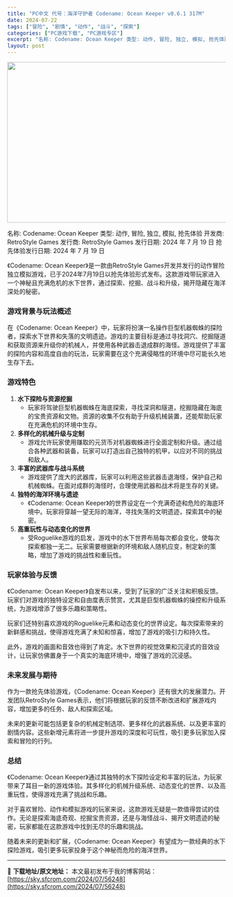 ```yaml
---
title: "PC中文 代号：海洋守护者 Codename: Ocean Keeper v0.6.1 317M"
date: 2024-07-22
tags: ["冒险", "剧情", "动作", "战斗", "探索"]
categories: ["PC游戏下载", "PC游戏专区"]
excerpt: "名称: Codename: Ocean Keeper 类型: 动作, 冒险, 独立, 模拟, 抢先体验 开发商: RetroStyle Games 发行商: RetroStyle Games 发行日期: 2024 年 7 月 19 日 抢先体验发行日期: 2024 年 7 月 19 日 《Coden&hellip;"
layout: post
---
```


<img class="aligncenter size-full wp-image-56249" src="https://sky.sfcrom.com/wp-content/uploads/2024/07/2024072205150074.webp" alt="" width="660" height="370" />

名称: Codename: Ocean Keeper
类型: 动作, 冒险, 独立, 模拟, 抢先体验
开发商: RetroStyle Games
发行商: RetroStyle Games
发行日期: 2024 年 7 月 19 日
抢先体验发行日期: 2024 年 7 月 19 日

《Codename: Ocean Keeper》是一款由RetroStyle Games开发并发行的动作冒险独立模拟游戏，已于2024年7月19日以抢先体验形式发布。这款游戏带玩家进入一个神秘且充满危机的水下世界，通过探索、挖掘、战斗和升级，揭开隐藏在海洋深处的秘密。
<h3>游戏背景与玩法概述</h3>
在《Codename: Ocean Keeper》中，玩家将扮演一名操作巨型机器蜘蛛的探险者，探索水下世界和失落的文明遗迹。游戏的主要目标是通过寻找洞穴、挖掘隧道和获取资源来升级你的机械人，并使用各种武器击退成群的海怪。游戏提供了丰富的探险内容和高度自由的玩法，玩家需要在这个充满侵略性的环境中尽可能长久地生存下去。
<h3>游戏特色</h3>
<ol>
 	<li><strong>水下探险与资源挖掘</strong>
<ul>
 	<li>玩家将驾驶巨型机器蜘蛛在海底探索，寻找深洞和隧道，挖掘隐藏在海底的宝贵资源和文物。资源的收集不仅有助于升级机械装置，还能帮助玩家在充满危机的环境中生存。</li>
</ul>
</li>
 	<li><strong>多样化的机械升级与定制</strong>
<ul>
 	<li>游戏允许玩家使用赚取的元货币对机器蜘蛛进行全面定制和升级。通过组合各种武器和装备，玩家可以打造出自己独特的机甲，以应对不同的挑战和敌人。</li>
</ul>
</li>
 	<li><strong>丰富的武器库与战斗系统</strong>
<ul>
 	<li>游戏提供了庞大的武器库，玩家可以利用这些武器击退海怪，保护自己和机械蜘蛛。在面对成群的海怪时，合理使用武器和战术将是生存的关键。</li>
</ul>
</li>
 	<li><strong>独特的海洋环境与遗迹</strong>
<ul>
 	<li>《Codename: Ocean Keeper》的世界设定在一个充满奇迹和危险的海底环境中。玩家将穿越一望无际的海洋，寻找失落的文明遗迹，探索其中的秘密。</li>
</ul>
</li>
 	<li><strong>高重玩性与动态变化的世界</strong>
<ul>
 	<li>受Roguelike游戏的启发，游戏中的水下世界布局每次都会变化，使每次探索都独一无二。玩家需要根据新的环境和敌人随机应变，制定新的策略，增加了游戏的挑战性和重玩性。</li>
</ul>
</li>
</ol>
<h3>玩家体验与反馈</h3>
《Codename: Ocean Keeper》自发布以来，受到了玩家的广泛关注和积极反馈。玩家们对游戏的独特设定和自由度表示赞赏，尤其是巨型机器蜘蛛的操控和升级系统，为游戏增添了很多乐趣和策略性。

玩家们还特别喜欢游戏的Roguelike元素和动态变化的世界设定。每次探索带来的新鲜感和挑战，使得游戏充满了未知和惊喜，增加了游戏的吸引力和持久性。

此外，游戏的画面和音效也得到了肯定。水下世界的视觉效果和沉浸式的音效设计，让玩家仿佛置身于一个真实的海底环境中，增强了游戏的沉浸感。
<h3>未来发展与期待</h3>
作为一款抢先体验游戏，《Codename: Ocean Keeper》还有很大的发展潜力。开发团队RetroStyle Games表示，他们将根据玩家的反馈不断改进和扩展游戏内容，增加更多的任务、敌人和探索区域。

未来的更新可能包括更复杂的机械定制选项、更多样化的武器系统、以及更丰富的剧情内容。这些新增元素将进一步提升游戏的深度和可玩性，吸引更多玩家加入探索和冒险的行列。
<h3>总结</h3>
《Codename: Ocean Keeper》通过其独特的水下探险设定和丰富的玩法，为玩家带来了耳目一新的游戏体验。其多样化的机械升级系统、动态变化的世界、以及高重玩性，使得游戏充满了挑战和乐趣。

对于喜欢冒险、动作和模拟游戏的玩家来说，这款游戏无疑是一款值得尝试的佳作。无论是探索海底奇观、挖掘宝贵资源，还是与海怪战斗、揭开文明遗迹的秘密，玩家都能在这款游戏中找到无尽的乐趣和挑战。

随着未来的更新和扩展，《Codename: Ocean Keeper》有望成为一款经典的水下探险游戏，吸引更多玩家投身于这个神秘而危险的海洋世界。

---
📖 **下载地址/原文地址：** 本文最初发布于我的博客网站：[https://sky.sfcrom.com/2024/07/56248](https://sky.sfcrom.com/2024/07/56248)
